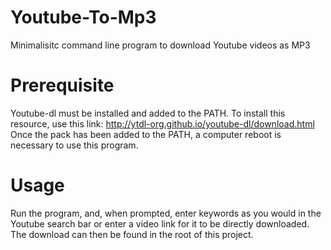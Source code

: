 # Youtube-To-Mp3
Minimalisitc command line program to download Youtube videos as MP3

# Prerequisite
Youtube-dl must be installed and added to the PATH. To install this resource, use this link: http://ytdl-org.github.io/youtube-dl/download.html
Once the pack has been added to the PATH, a computer reboot is necessary to use this program.

# Usage
Run the program, and, when prompted, enter keywords as you would in the Youtube search bar or enter a video link for it to be directly downloaded. The download can then be found in the root of this project.

